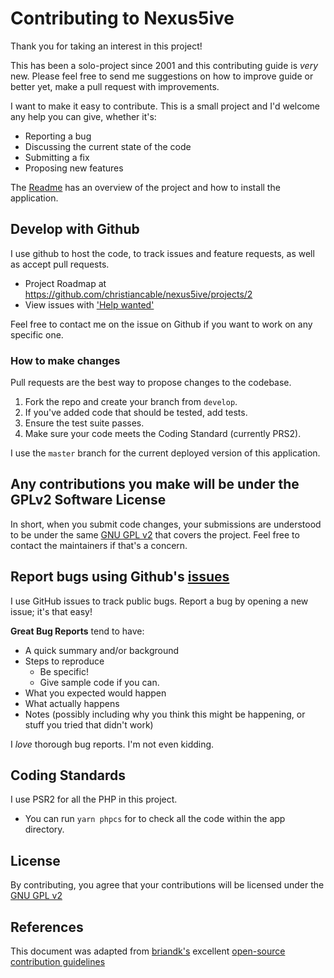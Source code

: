 # Contributing to Nexus5ive
Thank you for taking an interest in this project!

This has been a solo-project since 2001 and this contributing guide is *very* new. Please feel free to send me suggestions on how to improve guide or better yet, make a pull request with improvements. 

I want to make it easy to contribute. This is a small project and I'd welcome any help you can give, whether it's:

- Reporting a bug
- Discussing the current state of the code
- Submitting a fix
- Proposing new features

The [Readme](readme.md) has an overview of the project and how to install the application. 

## Develop with Github
I use github to host the code, to track issues and feature requests, as well as accept pull requests.

* Project Roadmap at https://github.com/christiancable/nexus5ive/projects/2
* View issues with ['Help wanted'](https://github.com/christiancable/nexus5ive/issues?q=is%3Aissue+is%3Aopen+label%3A%22help+wanted%22)

Feel free to contact me on the issue on Github if you want to work on any specific one.

### How to make changes
Pull requests are the best way to propose changes to the codebase. 

1. Fork the repo and create your branch from `develop`.
2. If you've added code that should be tested, add tests.
3. Ensure the test suite passes.
4. Make sure your code meets the Coding Standard (currently PRS2).

I use the `master` branch for the current deployed version of this application. 

## Any contributions you make will be under the GPLv2 Software License
In short, when you submit code changes, your submissions are understood to be under the same [GNU GPL v2](LICENCE) that covers the project. Feel free to contact the maintainers if that's a concern.

## Report bugs using Github's [issues](https://github.com/christiancable/nexus5ive/issues)
I use GitHub issues to track public bugs. Report a bug by opening a new issue; it's that easy!

**Great Bug Reports** tend to have:

- A quick summary and/or background
- Steps to reproduce
  - Be specific!
  - Give sample code if you can.
- What you expected would happen
- What actually happens
- Notes (possibly including why you think this might be happening, or stuff you tried that didn't work)

I *love* thorough bug reports. I'm not even kidding.

## Coding Standards
I use PSR2 for all the PHP in this project.

* You can run `yarn phpcs` for to check all the code within the app directory.

## License
By contributing, you agree that your contributions will be licensed under the [GNU GPL v2](LICENCE)

## References
This document was adapted from [briandk's](https://gist.github.com/briandk/) excellent [open-source contribution guidelines](https://gist.github.com/briandk/3d2e8b3ec8daf5a27a62)
